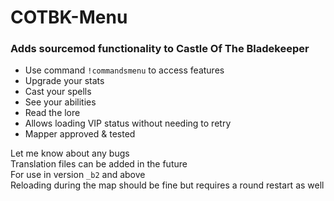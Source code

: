 # COTBK-Menu

### Adds sourcemod functionality to Castle Of The Bladekeeper  
- Use command `!commandsmenu` to access features  
- Upgrade your stats
- Cast your spells
- See your abilities
- Read the lore
- Allows loading VIP status without needing to retry
- Mapper approved & tested

Let me know about any bugs  
Translation files can be added in the future  
For use in version `_b2` and above  
Reloading during the map should be fine but requires a round restart as well  
